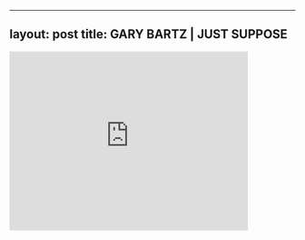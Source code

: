 

---
layout: post
title: GARY BARTZ | JUST SUPPOSE
---


<iframe width="420" height="315" src="http://www.youtube.com/embed/FQeD2LD4CSs" frameborder="0" allowfullscreen></iframe>

